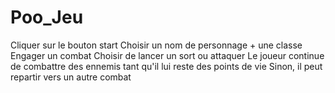 # Poo_Jeu

Cliquer sur le bouton start
Choisir un nom de personnage + une classe
Engager un combat
Choisir de lancer un sort ou attaquer
Le joueur continue de combattre des ennemis tant qu'il lui reste des points de vie
Sinon, il peut repartir vers un autre combat
